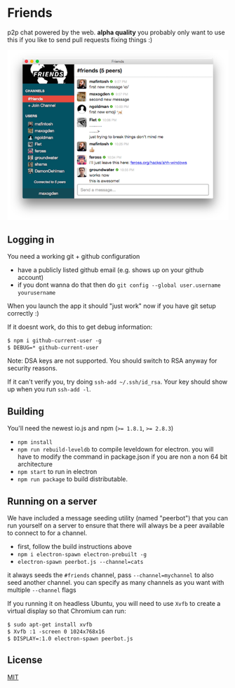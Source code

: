 # Friends

p2p chat powered by the web. **alpha quality** you probably only want to use this if you like to send pull requests fixing things :)

![screenshot](static/screenshot.png)

## Logging in

You need a working git + github configuration

- have a publicly listed github email (e.g. shows up on your github account)
- if you dont wanna do that then do `git config --global user.username yourusername`

When you launch the app it should "just work" now if you have git setup correctly :)

If it doesnt work, do this to get debug information:

```
$ npm i github-current-user -g
$ DEBUG=* github-current-user
```

Note: DSA keys are not supported. You should switch to RSA anyway for security reasons.

If it can't verify you, try doing `ssh-add ~/.ssh/id_rsa`. Your key should show up when you run `ssh-add -l`.

## Building

You'll need the newest io.js and npm (`>= 1.8.1`, `>= 2.8.3`)

* `npm install`
* `npm run rebuild-leveldb` to compile leveldown for electron. you will have to modify the command in package.json if you are non a non 64 bit architecture
* `npm start` to run in electron
* `npm run package` to build distributable.

## Running on a server

We have included a message seeding utility (named "peerbot") that you can run yourself on a server to ensure that there will always be a peer available to connect to for a channel.

- first, follow the build instructions above
- `npm i electron-spawn electron-prebuilt -g`
- `electron-spawn peerbot.js --channel=cats`

it always seeds the `#friends` channel, pass `--channel=mychannel` to also seed another channel. you can specify as many channels as you want with multiple `--channel` flags

If you running it on headless Ubuntu, you will need to use `Xvfb` to create a virtual display so that Chromium can run:

```
$ sudo apt-get install xvfb
$ Xvfb :1 -screen 0 1024x768x16
$ DISPLAY=:1.0 electron-spawn peerbot.js
```

## License

[MIT](LICENSE.md)

